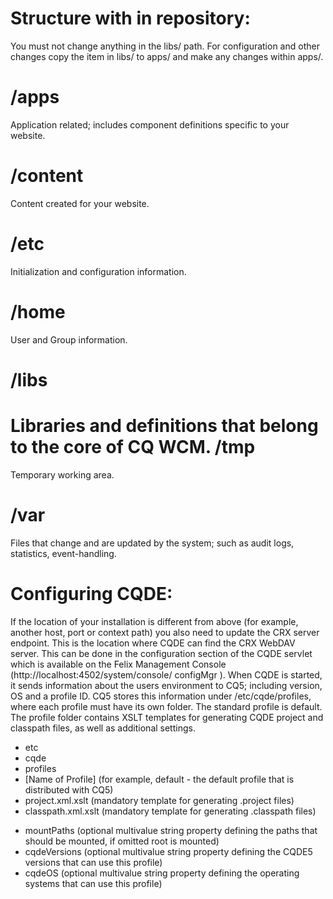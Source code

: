 
Structure with in repository:
==============================
You must not change anything in the libs/ path. For configuration and other changes
copy the item in libs/ to apps/ and make any changes within apps/.

/apps
======
Application related; includes component definitions specific to your website.

/content
==========
Content created for your website.

/etc
====
Initialization and configuration information.

/home
=====
User and Group information.

/libs
=====
Libraries and definitions that belong to the core of CQ WCM.
/tmp
=====
Temporary working area.

/var
====
Files that change and are updated by the system; such as audit logs, statistics, event-handling.

Configuring CQDE:
=================
If the location of your installation is different from above (for example, another host, port or context
path) you also need to update the CRX server endpoint. This is the location where CQDE can find
the CRX WebDAV server. This can be done in the configuration section of the CQDE servlet which
is available on the Felix Management Console (http://localhost:4502/system/console/
configMgr ).
When CQDE is started, it sends information about the users environment to CQ5; including
version, OS and a profile ID. CQ5 stores this information under /etc/cqde/profiles, where
each profile must have its own folder. The standard profile is default. The profile folder contains
XSLT templates for generating CQDE project and classpath files, as well as additional settings.

- etc
- cqde
- profiles
- [Name of Profile] (for example, default - the default profile that is distributed
with CQ5)
- project.xml.xslt (mandatory template for generating .project files)
- classpath.xml.xslt (mandatory template for generating .classpath files)
+ mountPaths (optional multivalue string property defining the paths that should be
mounted, if omitted root is mounted)
+ cqdeVersions (optional multivalue string property defining the CQDE5 versions
that can use this profile)
+ cqdeOS (optional multivalue string property defining the operating systems that
can use this profile)




